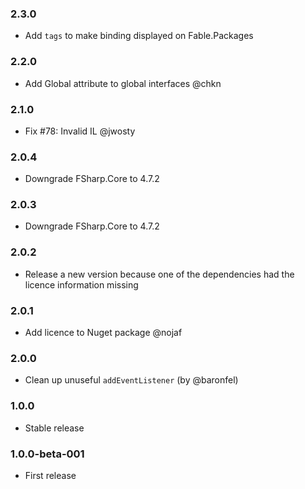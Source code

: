 ### 2.3.0 

* Add `tags` to make binding displayed on Fable.Packages

### 2.2.0

* Add Global attribute to global interfaces @chkn

### 2.1.0

* Fix #78: Invalid IL @jwosty

### 2.0.4

* Downgrade FSharp.Core to 4.7.2

### 2.0.3

* Downgrade FSharp.Core to 4.7.2

### 2.0.2

* Release a new version because one of the dependencies had the licence information missing

### 2.0.1

* Add licence to Nuget package @nojaf

### 2.0.0

* Clean up unuseful `addEventListener` (by @baronfel)

### 1.0.0

* Stable release

### 1.0.0-beta-001

* First release
